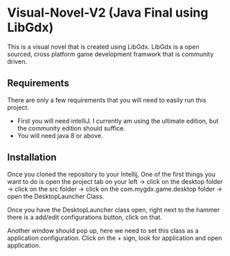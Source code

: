 # Visual-Novel-V2 (Java Final using LibGdx)

This is a visual novel that is created using LibGdx. LibGdx is a open sourced, cross platform game development framwork that is community driven. 

## Requirements

There are only a few requirements that you will need to easily run this project. 

- First you will need intelliJ. I currently am using the ultimate edition, but the community edition should suffice. 
- You will need java 8 or above.

## Installation

Once you cloned the repository to your Intellij, One of the first things you want to do is open the project tab on your left -> click on the desktop folder -> click on the src folder -> click on the com.mygdx.game.desktop folder -> open the DesktopLauncher Class.

Once you have the DesktopLauncher class open, right next to the hammer there is a add/edit configurations button, click on that. 

Another window should pop up, here we need to set this class as a application configuration. Click on the + sign, look for application and open application. 
